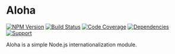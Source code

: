 # Aloha

[![NPM Version](https://badge.fury.io/js/aloha.png)](http://badge.fury.io/js/aloha)
[![Build Status](https://travis-ci.org/zerious/aloha.png?branch=master)](https://travis-ci.org/zerious/aloha)
[![Code Coverage](https://coveralls.io/repos/zerious/aloha/badge.png?branch=master)](https://coveralls.io/r/zerious/aloha)
[![Dependencies](https://david-dm.org/zerious/aloha.png?theme=shields.io)](https://david-dm.org/zerious/aloha)
[![Support](http://img.shields.io/gittip/zerious.png)](https://www.gittip.com/zerious/)

Aloha is a simple Node.js internationalization module.
